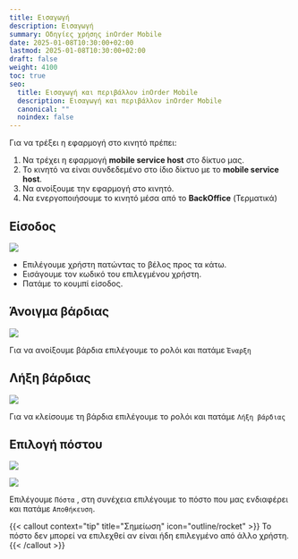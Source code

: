 ```yaml
---
title: Εισαγωγή
description: Εισαγωγή
summary: Οδηγίες χρήσης inOrder Mobile
date: 2025-01-08T10:30:00+02:00
lastmod: 2025-01-08T10:30:00+02:00
draft: false
weight: 4100
toc: true
seo:
  title: Εισαγωγή και περιβάλλον inOrder Mobile
  description: Εισαγωγή και περιβάλλον inOrder Mobile
  canonical: ""
  noindex: false
---
```


Για να τρέξει η εφαρμογή στο κινητό πρέπει:

1. Να τρέχει η εφαρμογή **mobile service host** στο δίκτυο μας.
2. Το κινητό να είναι συνδεδεμένο στο ίδιο δίκτυο με το **mobile service host**.
3. Να ανοίξουμε την εφαρμογή στο κινητό.
4. Να ενεργοποιήσουμε το κινητό μέσα από το **BackOffice** (Τερματικά)

## Είσοδος

<div class="grid gap-4 sm:grid-cols-2 items-end">
    <div class="col-span-1 ">
        <div class="">

![](/images/mobile-login.jpg)

  </div>
    </div>
    <div class="col-span-1 ">
        <div class="">

<ul>
  <li>Επιλέγουμε χρήστη πατώντας το βέλος προς τα  κάτω.</li>
  <li>Εισάγουμε τον κωδικό του επιλεγμένου χρήστη.</li>
  <li>Πατάμε το κουμπί είσοδος. </li>
</ul>
        </div>
    </div>
</div>

## Άνοιγμα βάρδιας

<div class="grid gap-4 sm:grid-cols-2 items-end">
    <div class="col-span-1 ">
        <div class="">

![](/images/mobile-login-01.jpg)

  </div>
    </div>
    <div class="col-span-1 ">
        <div class="">

Για να ανοίξουμε βάρδια επιλέγουμε το ρολόι και πατάμε `Έναρξη`
</div>
</div>

</div>

## Λήξη βάρδιας

<div class="grid gap-4 sm:grid-cols-2 items-end">
    <div class="col-span-1 ">
        <div class="">

![](/images/mobile-login-03.jpg)

  </div>
    </div>
    <div class="col-span-1 ">
        <div class="">

Για να κλείσουμε τη βάρδια επιλέγουμε το ρολόι και πατάμε `Λήξη βάρδιας`
</div>
</div>

</div>

## Επιλογή πόστου

<div class="grid gap-4 sm:grid-cols-2 items-end">
    <div class="col-span-1 ">
        <div class="">

![](/images/mobile-posta-001.jpg)

  </div>
    </div>
    <div class="col-span-1 ">
        <div class="">

![](/images/mobile-posta-02.jpg)

  </div>
    </div>

</div>

Επιλέγουμε `Πόστα` , στη συνέχεια επιλέγουμε το πόστο που μας ενδιαφέρει και πατάμε `Αποθήκευση`.

{{< callout context="tip" title="Σημείωση" icon="outline/rocket" >}}
Το πόστο δεν μπορεί να επιλεχθεί αν είναι ήδη επιλεγμένο από άλλο χρήστη.
{{< /callout >}}

